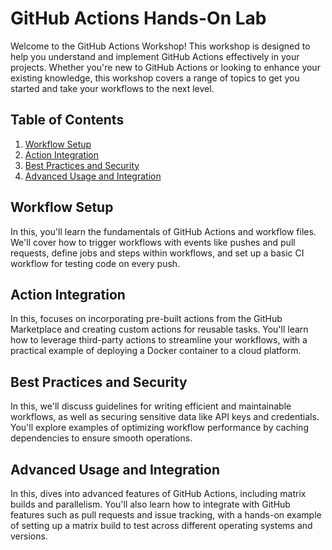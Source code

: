 # GitHub Actions Hands-On Lab

Welcome to the GitHub Actions Workshop! This workshop is designed to help you understand and implement GitHub Actions effectively in your projects. Whether you're new to GitHub Actions or looking to enhance your existing knowledge, this workshop covers a range of topics to get you started and take your workflows to the next level.

## Table of Contents

1. [Workflow Setup](#workflow-setup)
2. [Action Integration](#action-integration)
3. [Best Practices and Security](#best-practices-and-security)
4. [Advanced Usage and Integration](#advanced-usage-and-integration)

## Workflow Setup

In this, you'll learn the fundamentals of GitHub Actions and workflow files. We'll cover how to trigger workflows with events like pushes and pull requests, define jobs and steps within workflows, and set up a basic CI workflow for testing code on every push.

## Action Integration

In this, focuses on incorporating pre-built actions from the GitHub Marketplace and creating custom actions for reusable tasks. You'll learn how to leverage third-party actions to streamline your workflows, with a practical example of deploying a Docker container to a cloud platform.

## Best Practices and Security

In this, we'll discuss guidelines for writing efficient and maintainable workflows, as well as securing sensitive data like API keys and credentials. You'll explore examples of optimizing workflow performance by caching dependencies to ensure smooth operations.

## Advanced Usage and Integration

In this, dives into advanced features of GitHub Actions, including matrix builds and parallelism. You'll also learn how to integrate with GitHub features such as pull requests and issue tracking, with a hands-on example of setting up a matrix build to test across different operating systems and versions.
